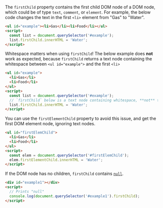 The `firstChild` property contains the first child DOM node of a DOM node, which could be of type `text`, `comment`, or `element`.
For example, the below code changes the text in the first `<li>` element from "Gas" to "Water".

```html
<ul id="example"><li>Gas</li><li>Food</li></ul>
<script>
  const list = document.querySelector('#example');
  list.firstChild.innerHTML = 'Water';
</script>
```

Whitespace matters when using `firstChild`!
The below example does **not** work as expected, because `firstChild` returns a text node containing the whitespace between `<ul id="example">` and the first `<li>`

```html
<ul id="example">
  <li>Gas</li>
  <li>Food</li>
</ul>
<script>
  const list = document.querySelector('#example');
  // `firstChild` below is a text node containing whitespace, **not** the first `<li>`
  list.firstChild.innerHTML = 'Water';
</script>
```

You can use the `firstElementChild` property to avoid this issue, and get the first DOM element node, ignoring text nodes.

```html
<ul id="firstElemChild">
  <li>Gas</li>
  <li>Food</li>
</ul>
<script>
  const elem = document.querySelector('#firstElemChild');
  elem.firstElementChild.innerHTML = 'Water';
</script>
```

If the DOM node has no children, `firstChild` contains [`null`](/tutorials/fundamentals/null).

```html
<div id="example1"></div>
<script>
  // Prints "null"
  console.log(document.querySelector('#example1').firstChild);
</script>
```